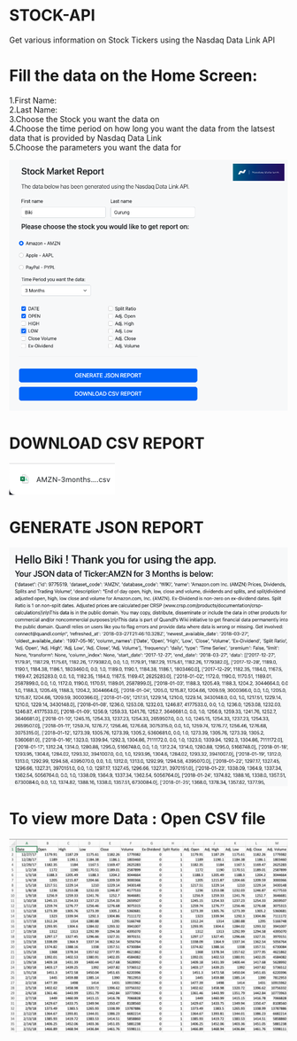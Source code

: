 # STOCK-API
Get various information on Stock Tickers using the Nasdaq Data Link API

# Fill the data on the Home Screen:

1.First Name: <br>
2.Last Name: <br>
3.Choose the Stock you want the data on <br>
4.Choose the time period on how long you want the data from the latsest data that is provided by Nasdaq Data Link <br>
5.Choose the parameters you want the data for <br>


![alt text](https://github.com/bikigrg11/stock-api/blob/main/static/user_files/home.png?raw=true)

# DOWNLOAD CSV REPORT

![alt text](https://github.com/bikigrg11/stock-api/blob/main/static/user_files/csvfile.png)

# GENERATE JSON REPORT

![alt text](https://github.com/bikigrg11/stock-api/blob/main/static/user_files/json%20data.png)

# To view more Data : Open CSV file

![alt text](https://github.com/bikigrg11/stock-api/blob/main/static/user_files/csv%20data.png)
